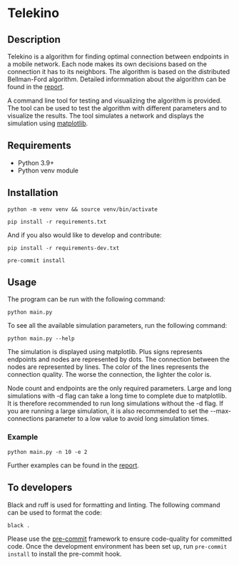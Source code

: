 # Telekino

## Description

Telekino is a algorithm for finding optimal connection between endpoints in a mobile network. Each node makes its own decisions based on the connection it has to its neighbors. The algorithm is based on the distributed Bellman-Ford algorithm. Detailed informmation about the algorithm can be found in the [report](report.pdf).

A command line tool for testing and visualizing the algorithm is provided. The tool can be used to test the algorithm with different parameters and to visualize the results. The tool simulates a network and displays the simulation using [matplotlib](https://matplotlib.org/).

## Requirements

- Python 3.9+
- Python venv module

## Installation

```shell
python -m venv venv && source venv/bin/activate
```

```shell
pip install -r requirements.txt
```

And if you also would like to develop and contribute:

```shell
pip install -r requirements-dev.txt
```

```shell
pre-commit install
```

## Usage

The program can be run with the following command:

```shell
python main.py
```

To see all the available simulation parameters, run the following command:

```shell
python main.py --help
```

The simulation is displayed using matplotlib. Plus signs represents endpoints and nodes are represented by dots. The connection between the nodes are represented by lines. The color of the lines represents the connection quality. The worse the connection, the lighter the color is.

Node count and endpoints are the only required parameters. Large and long simulations with -d flag can take a long time to complete due to matplotlib. It is therefore recommended to run long simulations without the -d flag. If you are running a large simulation, it is also recommended to set the --max-connections parameter to a low value to avoid long simulation times.

### Example

```shell
python main.py -n 10 -e 2
```

Further examples can be found in the [report](report.pdf).

## To developers

Black and ruff is used for formatting and linting. The following command can be used to format the code:

```shell
black .
```

Please use the [pre-commit](https://pre-commit.com/) framework to ensure code-quality for committed code. Once the development environment has been set up, run `pre-commit install` to install the pre-commit hook.
